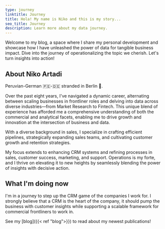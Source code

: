```yaml
---
type: journey
linktitle: Journey 
title: Hola! My name is Niko and this is my story...
seo_title: Journey
description: Learn more about my data journey.
---
```

Welcome to my blog, a space where I share my personal development and showcase how I have unleashed the power of data for tangible business impact. Dive into the journey of operationalizing the topic we cherish. Let's turn insights into action!

## About Niko Artadi

Peruvian-German 🇵🇪-🇩🇪 stranded in Berlin 🐻.

Over the past eight years, I've navigated a dynamic career, alternating between scaling businesses in frontliner roles and delving into data across diverse industries—from Market Research to Fintech. This unique blend of experience has afforded me a comprehensive understanding of both the commercial and analytical facets, enabling me to drive growth and innovation at the intersection of business and data.

With a diverse background in sales, I specialize in crafting efficient pipelines, strategically expanding sales teams, and cultivating customer growth and retention strategies.

My focus extends to enhancing CRM systems and refining processes in sales, customer success, marketing, and support. Operations is my forte, and I thrive on elevating it to new heights by seamlessly blending the power of insights with decisive action.

## What I'm doing now

I'm in a journey to step up the CRM game of the companies I work for. I strongly believe that a CRM is the heart of the company, it should pump the business with customer insights while supporting a scalable framework for commercial frontliners to work in.

See my [blog]({{< ref "blog">}}) to read about my newest publications!
